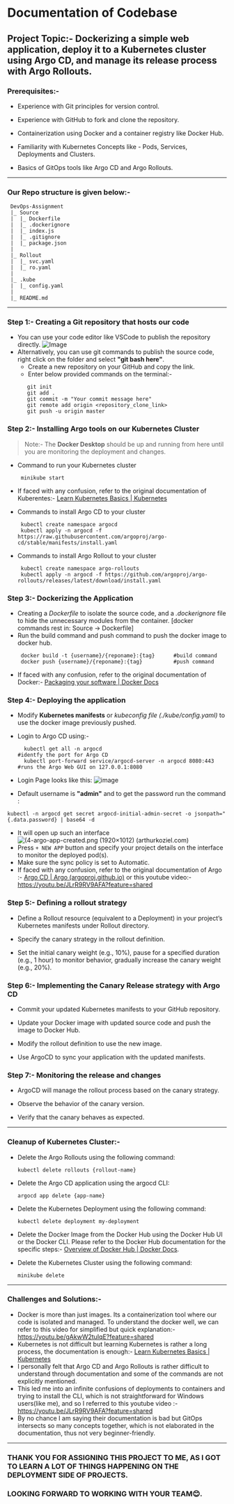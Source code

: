 # Documentation of Codebase


## Project Topic:- Dockerizing a simple web application, deploy it to a Kubernetes cluster using Argo CD, and manage its release process with Argo Rollouts.


### Prerequisites:-

- Experience with Git principles for version control.

- Experience with GitHub to fork and clone the repository.

- Containerization using Docker and a container registry like Docker Hub.

- Familiarity with Kubernetes Concepts like - Pods, Services, Deployments and Clusters.

- Basics of GitOps tools like Argo CD and Argo Rollouts.

  

---

### Our Repo structure is given below:- 
```
 DevOps-Assignment
 |_ Source
 |  |_ Dockerfile
 |  |_ .dockerignore
 |  |_ index.js
 |  |_ .gitignore
 |  |_ package.json
 |
 |_ Rollout
 |  |_ svc.yaml
 |  |_ ro.yaml
 |
 |_ .kube
 |  |_ config.yaml
 |
 |_ README.md
```
---

### Step 1:- Creating a Git repository that hosts our code
 - You can use your code editor like VSCode to publish the repository directly.
![Image](https://res.cloudinary.com/practicaldev/image/fetch/s--iYMfyIzt--/c_limit%2Cf_auto%2Cfl_progressive%2Cq_auto%2Cw_880/https://dev-to-uploads.s3.amazonaws.com/i/1kfo7md0zzrw44pb1a83.PNG)
 - Alternatively, you can use git commands to publish the source code, right click on the folder and select **"git bash here"**.
	 - Create a new repository on your GitHub and copy the link.
	 - Enter below provided commands on the terminal:-
	 ```
		git init
		git add .
		git commit -m "Your commit message here"
		git remote add origin <repository_clone_link>
		git push -u origin master
	```  
  
### Step 2:- Installing Argo tools on our Kubernetes Cluster
> Note:- The **Docker Desktop** should be up and running from here until you are monitoring the deployment and changes.
- Command to run your Kubernetes cluster 
   ```
	minikube start
   ```
- If faced with any confusion, refer to the original documentation of Kuberentes:- [Learn Kubernetes Basics | Kubernetes](https://kubernetes.io/docs/tutorials/kubernetes-basics/)	

- Commands to install Argo CD to your cluster 
   ```
	kubectl create namespace argocd
	kubectl apply -n argocd -f https://raw.githubusercontent.com/argoproj/argo-cd/stable/manifests/install.yaml 
   ```
- Commands to install Argo Rollout to your cluster 
   ```
	kubectl create namespace argo-rollouts
	kubectl apply -n argocd -f https://github.com/argoproj/argo-rollouts/releases/latest/download/install.yaml 
   ```

### Step 3:- Dockerizing the Application

- Creating a *Dockerfile* to isolate the source code, and a *.dockerignore* file to hide the unnecessary modules from the container.
[docker commands rest in: Source -> Dockerfile] 
- Run the build command and push command to push the docker image to docker hub.
   ```
	docker build -t {username}/{reponame}:{tag}      #build command
	docker push {username}/{reponame}:{tag}			 #push command
   ```
- If faced with any confusion, refer to the original documentation of Docker:- [Packaging your software | Docker Docs](https://docs.docker.com/build/building/packaging/) 


### Step 4:- Deploying the application

- Modify **Kubernetes manifests** or *kubeconfig file (./kube/config.yaml)* to use the docker image previously pushed. 

- Login to Argo CD using:-
  ```
	kubectl get all -n argocd                                        #identfy the port for Argo CD 
	kubectl port-forward service/argocd-server -n argocd 8080:443    #runs the Argo Web GUI on 127.0.0.1:8080
  ```
- Login Page looks like this:
 ![image](https://www.unixarena.com/wp-content/uploads/2021/07/Argo-CD-Login-Page.jpg)
- Default username is **"admin"**  and to get the password run the command :
```
kubectl -n argocd get secret argocd-initial-admin-secret -o jsonpath="{.data.password} | base64 -d
```
- It will open up such an interface
 ![(4-argo-app-created.png (1920×1012) (arthurkoziel.com)](https://www.arthurkoziel.com/setting-up-argocd-with-helm/4-argo-app-created.png)
- Press ```+ NEW APP``` button and specify your project details on the interface to monitor the deployed pod(s).
- Make sure the sync policy is set to Automatic.
- If faced with any confusion, refer to the original documentation of Argo :- [Argo CD | Argo (argoproj.github.io)](https://argoproj.github.io/cd/) or this youtube video:-https://youtu.be/JLrR9RV9AFA?feature=shared
  

### Step 5:- Defining a rollout strategy

- Define a Rollout resource (equivalent to a Deployment) in your project’s Kubernetes manifests under Rollout directory.

- Specify the canary strategy in the rollout definition.

- Set the initial canary weight (e.g., 10%), pause for a specified duration (e.g., 1 hour) to monitor behavior, gradually increase the canary weight (e.g., 20%).

### Step 6:- Implementing the Canary Release strategy with Argo CD

- Commit your updated Kubernetes manifests to your GitHub repository.

- Update your  Docker image with updated source code and push the image to Docker Hub.

- Modify the rollout definition to use the new image.

- Use ArgoCD to sync your application with the updated manifests.


### Step 7:- Monitoring the release and changes

- ArgoCD will manage the rollout process based on the canary strategy.

- Observe the behavior of the canary version.

- Verify that the canary behaves as expected.
 
---

### Cleanup of Kubernetes Cluster:-

- Delete the Argo Rollouts using the following command:
	```
	kubectl delete rollouts {rollout-name}
	```
- Delete the Argo CD application using the argocd CLI:
	```
	argocd app delete {app-name}
	```
- Delete the Kubernetes Deployment using the following command:
	```
	kubectl delete deployment my-deployment
	```
- Delete the Docker Image from the Docker Hub using the Docker Hub UI or the Docker CLI. Please refer to the Docker Hub documentation for the specific steps:- [Overview of Docker Hub | Docker Docs](https://docs.docker.com/docker-hub/).

- Delete the Kubernetes Cluster using the following command:
	```
	minikube delete
	```
---

### Challenges and Solutions:- 
- Docker is more than just images. Its a containerization tool where our code is isolated and managed. To understand the docker well, we can refer to this video for simplified but quick explanation:- https://youtu.be/gAkwW2tuIqE?feature=shared
- Kubernetes is not difficult but learning Kubernetes is rather a long process, the documentation is enough:-  [Learn Kubernetes Basics | Kubernetes](https://kubernetes.io/docs/tutorials/kubernetes-basics/)
- I personally felt that Argo CD and Argo Rollouts is rather difficult to understand through documentation and some of the commands are not explicitly mentioned.
- This led me into an infinite confusions of deployments to containers and trying to install the CLI, which is not straightforward for Windows users(like me), and so I referred to this youtube video :- https://youtu.be/JLrR9RV9AFA?feature=shared
- By no chance I am saying their documentation is bad but GitOps intersects so many concepts together, which is not elaborated in the documentation, thus not very beginner-friendly.
---

### THANK YOU FOR ASSIGNING THIS PROJECT TO ME, AS I GOT TO LEARN A LOT OF THINGS HAPPENING ON THE DEPLOYMENT SIDE OF PROJECTS.

### LOOKING FORWARD TO WORKING WITH YOUR TEAM😊.
